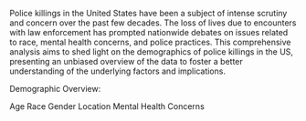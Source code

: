 Police killings in the United States have been a subject of intense scrutiny and concern over the past few decades. The loss of lives due to encounters with law enforcement has prompted nationwide debates on issues related to race, mental health concerns, and police practices. This comprehensive analysis aims to shed light on the demographics of police killings in the US, presenting an unbiased overview of the data to foster a better understanding of the underlying factors and implications.

Demographic Overview: 

Age
Race 
Gender
Location 
Mental Health Concerns
